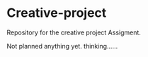 # Creative-project
Repository for the creative project Assigment.

Not planned anything yet. thinking......
